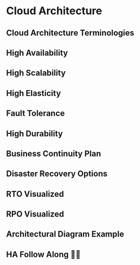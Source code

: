 # Cloud Architecture

## Cloud Architecture Terminologies

## High Availability

## High Scalability

## High Elasticity

## Fault Tolerance

## High Durability

## Business Continuity Plan

## Disaster Recovery Options

## RTO Visualized

## RPO Visualized

## Architectural Diagram Example

## HA Follow Along 👨‍💻